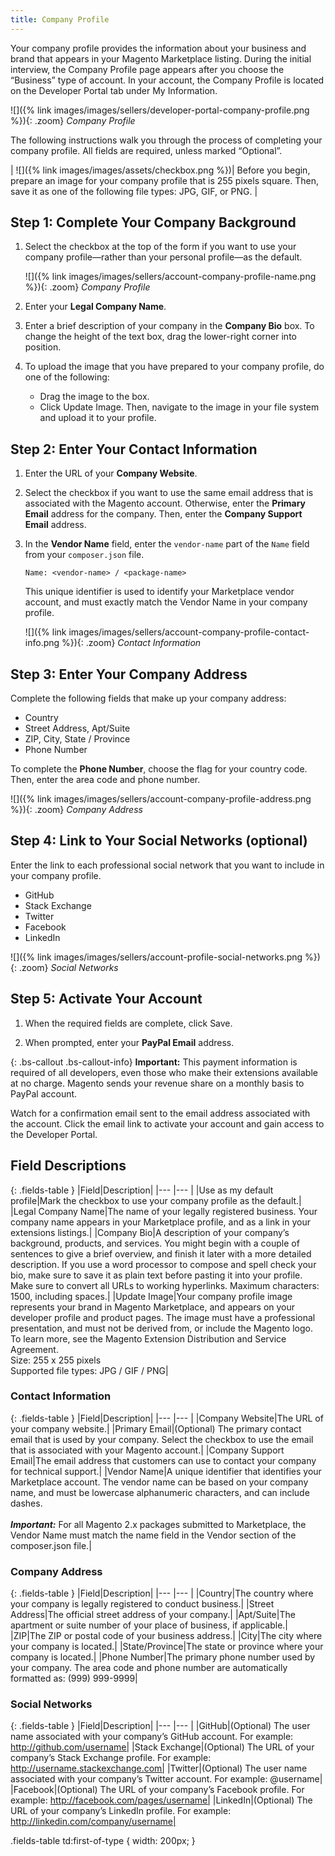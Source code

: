```yaml
---
title: Company Profile
---
```


Your company profile provides the information about your business and brand that appears in your Magento Marketplace listing. During the initial interview, the Company Profile page appears after you choose the “Business” type of account. In your account, the Company Profile is located on the Developer Portal tab under My Information.

![]({% link images/images/sellers/developer-portal-company-profile.png %}){: .zoom}
_Company Profile_

The following instructions walk you through the process of completing your company profile. All fields are required, unless marked “Optional”.

| ![]({% link images/images/assets/checkbox.png %})| Before you begin, prepare an image for your company profile that is 255 pixels square. Then, save it as one of the following file types: JPG, GIF, or PNG. |

## Step 1: Complete Your Company Background

1. Select the checkbox at the top of the form if you want to use your company profile—rather than your personal profile—as the default.

    ![]({% link images/images/sellers/account-company-profile-name.png %}){: .zoom}
    _Company Profile_

1. Enter your **Legal Company Name**.

1. Enter a brief description of your company in the **Company Bio** box. To change the height of the text box, drag the lower-right corner into position.

1. To upload the image that you have prepared to your company profile, do one of the following:

   * Drag the image to the box.
   * Click <span class="btn">Update Image</span>. Then, navigate to the image in your file system and upload it to your profile.

## Step 2: Enter Your Contact Information

1. Enter the URL of your **Company Website**.

1. Select the checkbox if you want to use the same email address that is associated with the Magento account. Otherwise, enter the **Primary Email** address for the company. Then, enter the **Company Support Email** address.

1. In the **Vendor Name** field, enter the `vendor-name` part of the `Name` field from your `composer.json` file.

    `Name: <vendor-name> / <package-name>`

    <div class="bs-callout bs-callout-info" markdown="1">
    This unique identifier is used to identify your Marketplace vendor account, and must exactly match the Vendor Name in your company profile.
    </div>

   ![]({% link images/images/sellers/account-company-profile-contact-info.png %}){: .zoom}
   _Contact Information_

## Step 3: Enter Your Company Address

Complete the following fields that make up your company address:

* Country
* Street Address, Apt/Suite
* ZIP, City, State / Province
* Phone Number

To complete the **Phone Number**, choose the flag for your country code. Then, enter the area code and phone number.

![]({% link images/images/sellers/account-company-profile-address.png %}){: .zoom}
_Company Address_

## Step 4: Link to Your Social Networks (optional)

Enter the link to each professional social network that you want to include in your company profile.

* GitHub
* Stack Exchange
* Twitter
* Facebook
* LinkedIn

![]({% link images/images/sellers/account-profile-social-networks.png %}){: .zoom}
_Social Networks_

## Step 5: Activate Your Account

1. When the required fields are complete, click <span class="btn">Save</span>.

1. When prompted, enter your **PayPal Email** address.

{: .bs-callout .bs-callout-info}
**Important:** This payment information is required of all developers, even those who make their extensions available at no charge. Magento sends your revenue share on a monthly basis to PayPal account.

Watch for a confirmation email sent to the email address associated with the account. Click the email link to activate your account and gain access to the Developer Portal.

## Field Descriptions

{: .fields-table }
|Field|Description|
|--- |--- |
|Use as my default profile|Mark the checkbox to use your company profile as the default.|
|Legal Company Name|The name of your legally registered business. Your company name appears in your Marketplace profile, and as a link in your extensions listings.|
|Company Bio|A description of your company’s background, products, and services. You might begin with a couple of sentences to give a brief overview, and finish it later with a more detailed description. If you use a word processor to compose and spell check your bio, make sure to save it as plain text before pasting it into your profile. Make sure to convert all URLs to working hyperlinks. Maximum characters: 1500, including spaces.|
|Update Image|Your company profile image represents your brand in Magento Marketplace, and appears on your developer profile and product pages. The image must have a professional presentation, and must not be derived from, or include the Magento logo. To learn more, see the Magento Extension Distribution and Service Agreement. <br/>Size: 255 x 255 pixels <br/>Supported file types: JPG / GIF / PNG|

### Contact Information

{: .fields-table }
|Field|Description|
|--- |--- |
|Company Website|The URL of your company website.|
|Primary Email|(Optional) The primary contact email that is used by your company. Select the checkbox to use the email that is associated with your Magento account.|
|Company Support Email|The email address that customers can use to contact your company for technical support.|
|Vendor Name|A unique identifier that identifies your Marketplace account. The vendor name can be based on your company name, and must be lowercase alphanumeric characters, and can include dashes. <br/><br/>**_Important:_** For all Magento 2.x packages submitted to Marketplace, the Vendor Name must match the name field  in the Vendor section of the composer.json file.|

### Company Address

{: .fields-table }
|Field|Description|
|--- |--- |
|Country|The country where your company is legally registered to conduct business.|
|Street Address|The official street address of your company.|
|Apt/Suite|The apartment or suite number of your place of business, if applicable.|
|ZIP|The ZIP or postal code of your business address.|
|City|The city where your company is located.|
|State/Province|The state or province where your company is located.|
|Phone Number|The primary phone number used by your company. The area code and phone number are automatically formatted as: (999) 999-9999|

### Social Networks

{: .fields-table }
|Field|Description|
|--- |--- |
|GitHub|(Optional) The user name associated with your company’s GitHub account. For example: http://github.com/username|
|Stack Exchange|(Optional) The URL of your company’s Stack Exchange profile. For example: http://username.stackexchange.com|
|Twitter|(Optional) The user name associated with your company’s Twitter account. For example: @username|
|Facebook|(Optional) The URL of your company’s Facebook profile. For example: http://facebook.com/pages/username|
|LinkedIn|(Optional) The URL of your company’s LinkedIn profile. For example: http://linkedin.com/company/username|

<!--
  This is a style declaration so that number graphics in the first column are larger
-->

.fields-table td:first-of-type {
  width: 200px;
}
</style>
